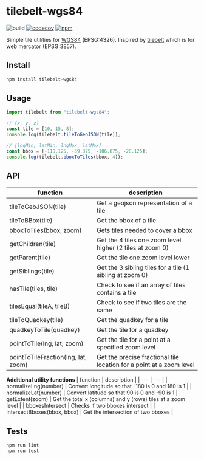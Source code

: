 # tilebelt-wgs84

![build](https://github.com/bwswedberg/tilebelt-wgs84/actions/workflows/build.yml/badge.svg)
[![codecov](https://codecov.io/gh/bwswedberg/tilebelt-wgs84/branch/main/graph/badge.svg?token=R9NCYUYWL1)](https://codecov.io/gh/bwswedberg/tilebelt-wgs84)
[![npm](https://img.shields.io/npm/v/tilebelt-wgs84)](https://www.npmjs.com/package/tilebelt-wgs84)

Simple tile utilities for [WGS84](https://en.wikipedia.org/wiki/World_Geodetic_System) (EPSG:4326). Inspired by [tilebelt](https://github.com/mapbox/tilebelt) which is for web mercator (EPSG:3857).

## Install

```bash
npm install tilebelt-wgs84
```

## Usage

```ts
import tilebelt from "tilebelt-wgs84";

// [x, y, z]
const tile = [10, 15, 8];
console.log(tilebelt.tileToGeoJSON(tile));

// [lngMin, latMin, lngMax, latMax]
const bbox = [-118.125, -39.375, -106.875, -28.125];
console.log(tilebelt.bboxToTiles(bbox, 4));
```

## API

| function                            | description                                                          |
| ----------------------------------- | -------------------------------------------------------------------- |
| tileToGeoJSON(tile)                 | Get a geojson representation of a tile                               |
| tileToBBox(tile)                    | Get the bbox of a tile                                               |
| bboxToTiles(bbox, zoom)             | Gets tiles needed to cover a bbox                                    |
| getChildren(tile)                   | Get the 4 tiles one zoom level higher (2 tiles at zoom 0)            |
| getParent(tile)                     | Get the tile one zoom level lower                                    |
| getSiblings(tile)                   | Get the 3 sibling tiles for a tile (1 sibling at zoom 0)             |
| hasTile(tiles, tile)                | Check to see if an array of tiles contains a tile                    |
| tilesEqual(tileA, tileB)            | Check to see if two tiles are the same                               |
| tileToQuadkey(tile)                 | Get the quadkey for a tile                                           |
| quadkeyToTile(quadkey)              | Get the tile for a quadkey                                           |
| pointToTile(lng, lat, zoom)         | Get the tile for a point at a specified zoom level                   |
| pointToTileFraction(lng, lat, zoom) | Get the precise fractional tile location for a point at a zoom level |

**Additional utility functions**
| function | description |
| --- | --- |
| normalizeLng(number) | Convert longitude so that -180 is 0 and 180 is 1 |
| normalizeLat(number) | Convert latitude so that 90 is 0 and -90 is 1 |
| getExtent(zoom) | Get the total x (columns) and y (rows) tiles at a zoom level |
| bboxesIntersect | Checks if two bboxes intersect |
| intersectBboxes(bbox, bbox) | Get the intersection of two bboxes |

## Tests

```bash
npm run lint
npm run test
```
